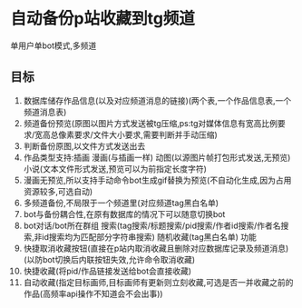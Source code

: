 # 自动备份p站收藏到tg频道


单用户单bot模式,多频道


## 目标

1. 数据库储存作品信息(以及对应频道消息的链接)(两个表,一个作品信息表,一个频道消息表)
2. 频道备份预览(原图以图片方式发送被tg压缩,ps:tg对媒体信息有宽高比例要求/宽高总像素要求/文件大小要求,需要判断并手动压缩)
3. 判断备份原图,以文件方式发送出去
4. 作品类型支持:插画 漫画(与插画一样) 动图(以源图片帧打包形式发送,无预览) 小说(文本文件形式发送,预览可以为前指定长度字符)
5. 漫画无预览,所以支持手动命令bot生成gif替换为预览(不自动化生成,因为占用资源较多,可选自动)
6. 多频道备份,不局限于一个频道里(对应频道tag黑白名单)
7. bot与备份耦合性,在原有数据库的情况下可以随意切换bot
8. bot对话/bot所在群组 搜索(tag搜索/标题搜索/pid搜索/作者id搜索/作者名搜索,非id搜索均为匹配部分字符串搜索) 随机收藏(tag黑白名单) 功能
9. 快捷取消收藏按钮(直接在p站内取消收藏且删除对应数据库记录及频道消息)(以防bot切换后内联按钮失效,允许命令取消收藏)
10. 快捷收藏(将pid/作品链接发送给bot会直接收藏)
11. 自动收藏(指定目标画师,目标画师有更新则立刻收藏,可选是否一并收藏之前的作品(高频率api操作不知道会不会出事))
